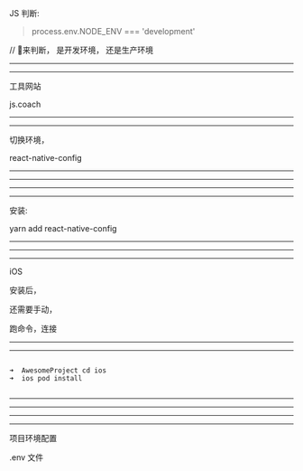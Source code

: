 JS 判断:



> process.env.NODE_ENV === 'development'




// 来判断， 是开发环境， 还是生产环境





<hr>



<hr>

工具网站

js.coach
<hr>




<hr>



切换环境，



react-native-config




<hr>




<hr>





<hr>




<hr>



安装:


yarn add react-native-config



<hr>



<hr>

<hr>

iOS 

安装后，

还需要手动，


跑命令，连接




<hr>



<hr>


```

➜  AwesomeProject cd ios
➜  ios pod install


```




<hr>



<hr>




<hr>



<hr>



项目环境配置


.env 文件